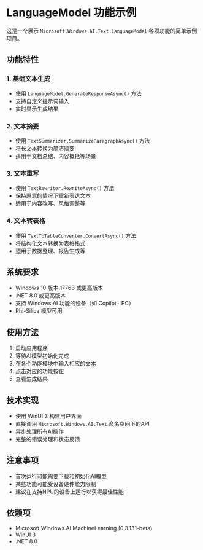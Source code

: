 # LanguageModel 功能示例

这是一个展示 `Microsoft.Windows.AI.Text.LanguageModel` 各项功能的简单示例项目。

## 功能特性

### 1. 基础文本生成
- 使用 `LanguageModel.GenerateResponseAsync()` 方法
- 支持自定义提示词输入
- 实时显示生成结果

### 2. 文本摘要
- 使用 `TextSummarizer.SummarizeParagraphAsync()` 方法
- 将长文本转换为简洁摘要
- 适用于文档总结、内容概括等场景

### 3. 文本重写
- 使用 `TextRewriter.RewriteAsync()` 方法
- 保持原意的情况下重新表达文本
- 适用于内容改写、风格调整等

### 4. 文本转表格
- 使用 `TextToTableConverter.ConvertAsync()` 方法
- 将结构化文本转换为表格格式
- 适用于数据整理、报告生成等

## 系统要求

- Windows 10 版本 17763 或更高版本
- .NET 8.0 或更高版本
- 支持 Windows AI 功能的设备（如 Copilot+ PC）
- Phi-Silica 模型可用

## 使用方法

1. 启动应用程序
2. 等待AI模型初始化完成
3. 在各个功能模块中输入相应的文本
4. 点击对应的功能按钮
5. 查看生成结果

## 技术实现

- 使用 WinUI 3 构建用户界面
- 直接调用 `Microsoft.Windows.AI.Text` 命名空间下的API
- 异步处理所有AI操作
- 完整的错误处理和状态反馈

## 注意事项

- 首次运行可能需要下载和初始化AI模型
- 某些功能可能受设备硬件能力限制
- 建议在支持NPU的设备上运行以获得最佳性能

## 依赖项

- Microsoft.Windows.AI.MachineLearning (0.3.131-beta)
- WinUI 3
- .NET 8.0 